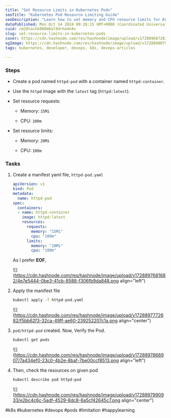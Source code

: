 ```yaml
---
title: "Set Resource Limits in Kubernetes Pods"
seoTitle: "Kubernetes Pod Resource Limiting Guide"
seoDescription: "Learn how to set memory and CPU resource limits for Kubernetes pods with a step-by-step guide"
datePublished: Mon Oct 14 2024 09:28:15 GMT+0000 (Coordinated Universal Time)
cuid: cm28tachk000m0al9drhe4n4x
slug: set-resource-limits-in-kubernetes-pods
cover: https://cdn.hashnode.com/res/hashnode/image/upload/v1728896872813/1f395ec8-ce53-471b-b629-6badce23620e.png
ogImage: https://cdn.hashnode.com/res/hashnode/image/upload/v1728898075508/feb661ce-29cc-45a6-b50d-3f880b6e5d05.png
tags: kubernetes, developer, devops, k8s, devops-articles

---
```


### Steps

* Create a pod named `httpd-pod` with a container named `httpd-container`.
    
* Use the `httpd` image with the `latest` tag (`httpd:latest`).
    
* Set resource requests:
    
    * Memory: `15Mi`
        
    * CPU: `100m`
        
* Set resource limits:
    
    * Memory: `20Mi`
        
    * CPU: `100m`
        

### Tasks

1. Create a manifest yaml file, `httpd-pod.yaml`
    
    ```yaml
    apiVersion: v1
    kind: Pod
    metadata:
      name: httpd-pod
    spec:
      containers:
      - name: httpd-container
        image: httpd:latest
        resources:
          requests:
            memory: "15Mi"
            cpu: "100m"
          limits:
            memory: "20Mi"
            cpu: "100m"
    ```
    
    As I prefer **EOF**,
    
    ![](https://cdn.hashnode.com/res/hashnode/image/upload/v1728897681682/4e7e5444-0be3-41cb-8588-f306fb9da848.png align="left")
    
2. Apply the manifest file
    
    ```bash
    kubectl apply -f httpd-pod.yaml
    ```
    
    ![](https://cdn.hashnode.com/res/hashnode/image/upload/v1728897772682/f5bb62f3-32ca-49ff-ae60-239252207c1a.png align="center")
    
3. `pod/httpd-pod` created. Now, Verify the Pod.
    
    ```bash
    kubectl get pods
    ```
    
    ![](https://cdn.hashnode.com/res/hashnode/image/upload/v1728897866907/7a434ef0-23c0-4b2e-8baf-7be00ccf8513.png align="left")
    
4. Then, check the resources on given pod
    
    ```bash
    kubectl describe pod httpd-pod
    ```
    
    ![](https://cdn.hashnode.com/res/hashnode/image/upload/v1728897990933/e2bc4c6c-5adf-4529-8dc8-6a5cf42645c7.png align="center")
    

#k8s #kubernetes #devops #pods #limitation #happylearning